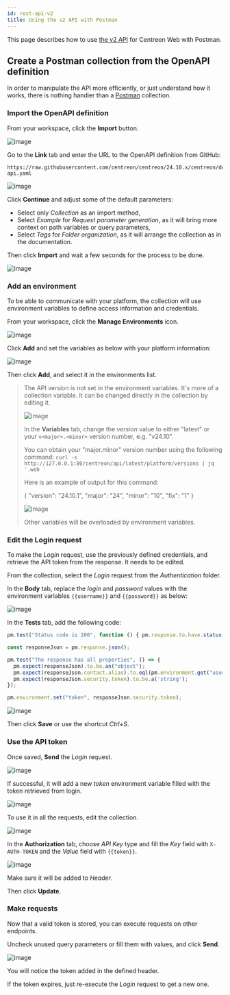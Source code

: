 ```yaml
---
id: rest-api-v2
title: Using the v2 API with Postman
---
```


This page describes how to use [the v2 API](https://docs-api.centreon.com/api/centreon-web/24.10/) for Centreon Web with Postman.

## Create a Postman collection from the OpenAPI definition

In order to manipulate the API more efficiently, or just understand how it works,
there is nothing handier than a [Postman](https://learning.postman.com/docs/getting-started/introduction/)
collection.

### Import the OpenAPI definition

From your workspace, click the **Import** button.

![image](../assets/api/postman-import.png)

Go to the **Link** tab and enter the URL to the OpenAPI definition from GitHub:

```text
https://raw.githubusercontent.com/centreon/centreon/24.10.x/centreon/doc/API/centreon-api.yaml
```

![image](../assets/api/postman-import-link.png)

Click **Continue** and adjust some of the default parameters:

- Select only *Collection* as an import method,
- Select *Example* for *Request parameter generation*, as it will bring more
  context on path variables or query parameters,
- Select *Tags* for *Folder organization*, as it will arrange the collection
  as in the documentation.

Then click **Import** and wait a few seconds for the process to be done.

![image](../assets/api/postman-import-feedback.png)

### Add an environment

To be able to communicate with your platform, the collection will use
environment variables to define access information and credentials.

From your workspace, click the **Manage Environments** icon.

![image](../assets/api/postman-environment.png)

Click **Add** and set the variables as below with your platform information:

![image](../assets/api/postman-environment-add.png)

Then click **Add**, and select it in the environments list.

> The API version is not set in the environment variables. It's more of a
> collection variable. It can be changed directly in the collection by editing
> it.
>
> ![image](../assets/api/postman-collection-edit.png)
>
> In the **Variables** tab, change the *version* value to either
> "latest" or your `v<major>.<minor>` version number, e.g. "v24.10".
>
> You can obtain your "major.minor" version number using the following command:
> `curl -s http://127.0.0.1:80/centreon/api/latest/platform/versions | jq '.web '`
>
> Here is an example of output for this command:
>
> {
>   "version": "24.10.1",
>   "major": "24",
>   "minor": "10",
>   "fix": "1"
> }
>
> ![image](../assets/api/postman-collection-variables.png)
>
> Other variables will be overloaded by environment variables.

### Edit the Login request

To make the *Login* request, use the previously defined credentials, and retrieve
the API token from the response. It needs to be edited.

From the collection, select the *Login* request from the *Authentication*
folder.

In the **Body** tab, replace the *login* and *password* values with the environment
variables `{{username}}` and `{{password}}` as below:

![image](../assets/api/postman-login-body.png)

In the **Tests** tab, add the following code:

```javascript
pm.test("Status code is 200", function () { pm.response.to.have.status(200); });

const responseJson = pm.response.json();

pm.test("The response has all properties", () => {
  pm.expect(responseJson).to.be.an("object");
  pm.expect(responseJson.contact.alias).to.eql(pm.environment.get("username"));
  pm.expect(responseJson.security.token).to.be.a('string');
});

pm.environment.set("token", responseJson.security.token);
```

![image](../assets/api/postman-login-test.png)

Then click **Save** or use the shortcut *Ctrl+S*.

### Use the API token

Once saved, **Send** the *Login* request.

![image](../assets/api/postman-login-response.png)

If successful, it will add a new *token* environment variable filled with the
token retrieved from login.

![image](../assets/api/postman-environment-view.png)

To use it in all the requests, edit the collection.

![image](../assets/api/postman-collection-edit.png)

In the **Authorization** tab, choose *API Key* type and fill the *Key* field
with `X-AUTH-TOKEN` and the *Value* field with `{{token}}`.

![image](../assets/api/postman-collection-edit-authorization.png)

Make sure it will be added to *Header*.

Then click **Update**.

### Make requests

Now that a valid token is stored, you can execute requests on other endpoints.

Uncheck unused query parameters or fill them with values, and click **Send**.

![image](../assets/api/postman-hosts-list-console.png)

You will notice the token added in the defined header.

If the token expires, just re-execute the *Login* request to get a new one.
